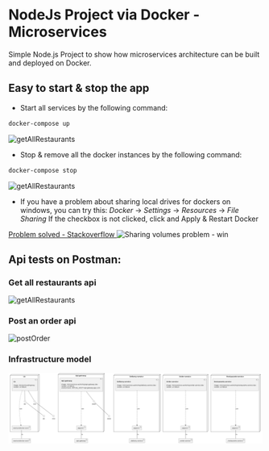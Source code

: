 # NodeJs Project via Docker - Microservices 

Simple Node.js Project to show how microservices architecture can be built and deployed on Docker.

## Easy to start & stop the app

- Start all services by the following command:
```bash
docker-compose up
```

![getAllRestaurants](https://github.com/ramazansakin/NodeJs-App-Microservices/blob/master/SS/Capture-4.PNG)

- Stop & remove all the docker instances by the following command:

```bash
docker-compose stop
```

![getAllRestaurants](https://github.com/ramazansakin/NodeJs-App-Microservices/blob/master/SS/Capture-5.PNG)


- If you have a problem about sharing local drives for dockers on windows, you can try this:
*Docker* -> *Settings* -> *Resources* -> *File Sharing* 
If the checkbox is not clicked, click and Apply & Restart Docker

[Problem solved - Stackoverflow ](https://stackoverflow.com/questions/44099509/error-while-sharing-local-drivevolume-with-docker-for-windows)
![Sharing volumes problem - win](https://github.com/ramazansakin/NodeJs-App-Microservices/blob/master/SS/Capture-1.PNG)


## Api tests on Postman:
### Get all restaurants api

![getAllRestaurants](https://github.com/ramazansakin/NodeJs-App-Microservices/blob/master/SS/Capture-2.PNG)

### Post an order api

![postOrder](https://github.com/ramazansakin/NodeJs-App-Microservices/blob/master/SS/Capture-3.PNG)



### Infrastructure model

![Infrastructure model](.infragenie/infrastructure_model.png)